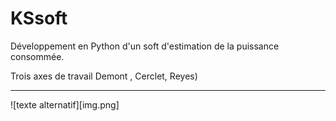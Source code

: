# KSsoft
Développement en Python d'un soft d'estimation de la puissance consommée.

Trois axes de travail Demont , Cerclet, Reyes)
 ______________________________________________
 
 ![texte alternatif][img.png]



